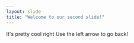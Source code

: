 ```yaml
---
layout: slide
title: "Welcome to our second slide!"
---
```

It's pretty cool right
Use the left arrow to go back!
